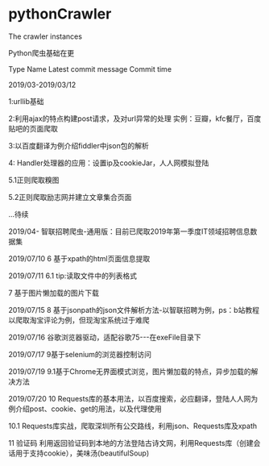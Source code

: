 # pythonCrawler
The crawler instances


Python爬虫基础在更


Type	Name	Latest commit message	Commit time

2019/03-2019/03/12

1:urllib基础

2:利用ajax的特点构建post请求，及对url异常的处理 实例：豆瓣，kfc餐厅，百度贴吧的页面爬取

3:以百度翻译为例介绍fiddler中json包的解析

4: Handler处理器的应用：设置ip及cookieJar，人人网模拟登陆

5.1正则爬取糗图

5.2正则爬取励志网并建立文章集合页面

...待续

2019/04-
智联招聘爬虫-通用版：目前已爬取2019年第一季度IT领域招聘信息数据集

2019/07/10
6 基于xpath的html页面信息提取

2019/07/11
6.1 tip:读取文件中的列表格式

7 基于图片懒加载的图片下载

2019/07/15
8 基于jsonpath的json文件解析方法-以智联招聘为例，ps：b站教程以爬取淘宝评论为例，但现淘宝系统过于难爬

2019/07/16
  谷歌浏览器驱动，适配谷歌75---在exeFile目录下
  
2019/07/17
  9基于selenium的浏览器控制访问

2019/07/19
  9.1基于Chrome无界面模式浏览，图片懒加载的特点，异步加载的解决方法
  
2019/07/20
  10 Requests库的基本用法，以百度搜索，必应翻译，登陆人人网为例介绍post、cookie、get的用法，以及代理使用
  
  10.1 Requests库实战，爬取深圳所有公交路线，利用json、Requests库及xpath
  
  11 验证码 利用返回验证码到本地的方法登陆古诗文网，利用Requests库（创建会话用于支持cookie），美味汤(beautifulSoup)
